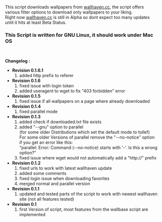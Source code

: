 <p>
	This script downloads wallpapers from <a href="http://alpha.wallhaven.cc" target="_blank">wallhaven.cc</a>, the script offers various filter options to download only wallpapers to your liking.
	<br/>
	Right now <a href="http://alpha.wallhaven.cc" target="_blank">wallhaven.cc</a> is still in Alpha so dont expect too many updates until it hits at least Beta Status.
	<br />
</p>

<p>
	<h3>This Script is written for GNU Linux, it should work under Mac OS</h3>
	<br />
</p>

<p>
	<strong>Changelog :</strong>
	<ul>
		<li>
			<strong>Revision 0.1.6.1</strong><br />
			<ol>
				<li>added http prefix to referer</li>
			</ol>
		</li>
		<li>
			<strong>Revision 0.1.6</strong><br />
			<ol>
				<li>fixed issue with login token</li>
				<li>added useragent to wget to fix "403 forbidden" error</li>
			</ol>
		</li>
		<li>
			<strong>Revision 0.1.5</strong><br />
			<ol>
				<li>fixed issue if all wallpapers on a page where already downloaded</li>
			</ol>
		</li>
		<li>
			<strong>Revision 0.1.4</strong><br />
			<ol>
				<li>fixed parallel mode</li>
			</ol>
		</li>
		<li>
			<strong>Revision 0.1.3</strong><br />
			<ol>
				<li>added check if downloaded.txt file exists</li>
				<li>added "--gnu" option to parallel<br />
				(for some older Distributions which set the default mode to tollef) <br />
				For some older Versions of parallel remove the "--no-notice" option if you get an error like this: <br />
				"parallel: Error: Command (--no-notice) starts with '-'. Is this a wrong option?"</li>
				<li>fixed issue where wget would not automatically add a "http://" prefix</li>
			</ol>
		</li>
		<li>
			<strong>Revision 0.1.2</strong><br />
			<ol>
				<li>fixed urls to work with latest wallhaven update</li>
				<li>added some comments</li>
				<li>fixed login issue when downloading favorites</li>
				<li>merged normal and parallel version</li>
			</ol>
		</li>
		<li>
			<strong>Revision 0.1.1</strong><br />
			<ol>
				<li>updated and tested parts of the script to work with newest wallhaven site (not all features tested)</li>
			</ol>
		</li>
		<li>
			<strong>Revision 0.1</strong><br />
			<ol>
				<li>first Version of script, most features from the wallbase script are implemented</li>
			</ol>
		</li>
	</ul>
</p>